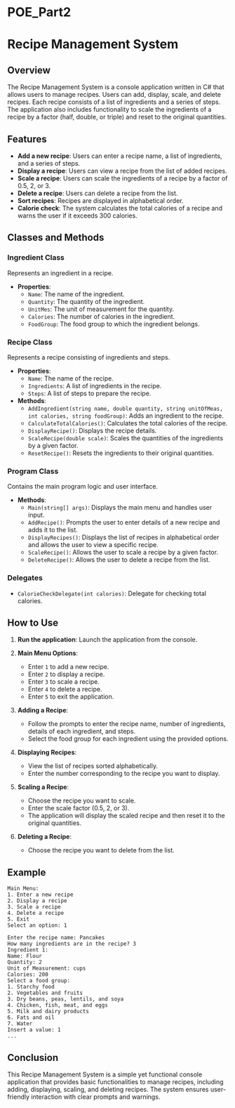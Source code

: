 # POE_Part2
# Recipe Management System

## Overview
The Recipe Management System is a console application written in C# that allows users to manage recipes. Users can add, display, scale, and delete recipes. Each recipe consists of a list of ingredients and a series of steps. The application also includes functionality to scale the ingredients of a recipe by a factor (half, double, or triple) and reset to the original quantities.

## Features
- **Add a new recipe**: Users can enter a recipe name, a list of ingredients, and a series of steps.
- **Display a recipe**: Users can view a recipe from the list of added recipes.
- **Scale a recipe**: Users can scale the ingredients of a recipe by a factor of 0.5, 2, or 3.
- **Delete a recipe**: Users can delete a recipe from the list.
- **Sort recipes**: Recipes are displayed in alphabetical order.
- **Calorie check**: The system calculates the total calories of a recipe and warns the user if it exceeds 300 calories.

## Classes and Methods

### Ingredient Class
Represents an ingredient in a recipe.
- **Properties**:
  - `Name`: The name of the ingredient.
  - `Quantity`: The quantity of the ingredient.
  - `UnitMes`: The unit of measurement for the quantity.
  - `Calories`: The number of calories in the ingredient.
  - `FoodGroup`: The food group to which the ingredient belongs.

### Recipe Class
Represents a recipe consisting of ingredients and steps.
- **Properties**:
  - `Name`: The name of the recipe.
  - `Ingredients`: A list of ingredients in the recipe.
  - `Steps`: A list of steps to prepare the recipe.
- **Methods**:
  - `AddIngredient(string name, double quantity, string unitOfMeas, int calories, string foodGroup)`: Adds an ingredient to the recipe.
  - `CalculateTotalCalories()`: Calculates the total calories of the recipe.
  - `DisplayRecipe()`: Displays the recipe details.
  - `ScaleRecipe(double scale)`: Scales the quantities of the ingredients by a given factor.
  - `ResetRecipe()`: Resets the ingredients to their original quantities.

### Program Class
Contains the main program logic and user interface.
- **Methods**:
  - `Main(string[] args)`: Displays the main menu and handles user input.
  - `AddRecipe()`: Prompts the user to enter details of a new recipe and adds it to the list.
  - `DisplayRecipes()`: Displays the list of recipes in alphabetical order and allows the user to view a specific recipe.
  - `ScaleRecipe()`: Allows the user to scale a recipe by a given factor.
  - `DeleteRecipe()`: Allows the user to delete a recipe from the list.

### Delegates
- `CalorieCheckDelegate(int calories)`: Delegate for checking total calories.

## How to Use
1. **Run the application**: Launch the application from the console.
2. **Main Menu Options**:
   - Enter `1` to add a new recipe.
   - Enter `2` to display a recipe.
   - Enter `3` to scale a recipe.
   - Enter `4` to delete a recipe.
   - Enter `5` to exit the application.

3. **Adding a Recipe**:
   - Follow the prompts to enter the recipe name, number of ingredients, details of each ingredient, and steps.
   - Select the food group for each ingredient using the provided options.

4. **Displaying Recipes**:
   - View the list of recipes sorted alphabetically.
   - Enter the number corresponding to the recipe you want to display.

5. **Scaling a Recipe**:
   - Choose the recipe you want to scale.
   - Enter the scale factor (0.5, 2, or 3).
   - The application will display the scaled recipe and then reset it to the original quantities.

6. **Deleting a Recipe**:
   - Choose the recipe you want to delete from the list.

## Example
```plaintext
Main Menu:
1. Enter a new recipe
2. Display a recipe
3. Scale a recipe
4. Delete a recipe
5. Exit
Select an option: 1

Enter the recipe name: Pancakes
How many ingredients are in the recipe? 3
Ingredient 1:
Name: Flour
Quantity: 2
Unit of Measurement: cups
Calories: 200
Select a food group:
1. Starchy food
2. Vegetables and fruits
3. Dry beans, peas, lentils, and soya
4. Chicken, fish, meat, and eggs
5. Milk and dairy products
6. Fats and oil
7. Water
Insert a value: 1
...
```

## Conclusion
This Recipe Management System is a simple yet functional console application that provides basic functionalities to manage recipes, including adding, displaying, scaling, and deleting recipes. The system ensures user-friendly interaction with clear prompts and warnings.
